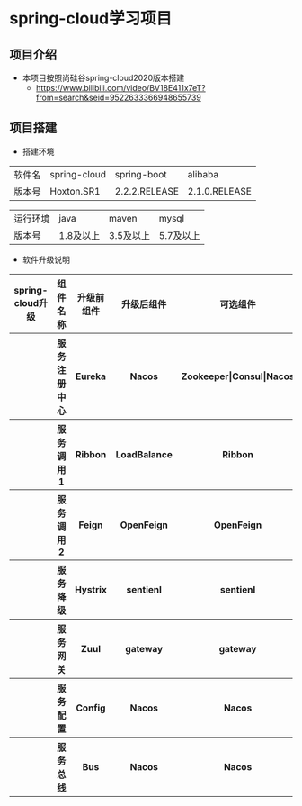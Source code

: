 # spring-cloud学习项目
## 项目介绍
- 本项目按照尚硅谷spring-cloud2020版本搭建
  - https://www.bilibili.com/video/BV18E411x7eT?from=search&seid=9522633366948655739

## 项目搭建

- 搭建环境

<table>
    <tr>
        <td>软件名</td>
        <td>spring-cloud</td>
        <td>spring-boot</td>
        <td>alibaba</td>
    </tr>
    <tr>
        <td>版本号</td>
        <td>Hoxton.SR1</td>
        <td>2.2.2.RELEASE</td>
        <td>2.1.0.RELEASE</td>
    </tr>
</table>

<table>
    <tr>
        <td>运行环境</td>
        <td>java</td>
        <td>maven</td>
        <td>mysql</td>
    </tr>
    <tr>
        <td>版本号</td>
        <td>1.8及以上</td>
        <td>3.5及以上</td>
        <td>5.7及以上</td>
    </tr>
</table>

- 软件升级说明

<table>
    <tr>
        <th>spring-cloud升级</th>
        <th>组件名称</th>
        <th>升级前组件</th>
        <th>升级后组件</th>
        <th>可选组件</th>
    </tr>
    <tr>
        <th></th>
        <th>服务注册中心</th>
        <th>Eureka</th>
        <th>Nacos</th>
        <th>Zookeeper|Consul|Nacos</th>
    </tr>
    <tr>
        <th></th>
        <th>服务调用1</th>
        <th>Ribbon</th>
        <th>LoadBalance</th>
        <th>Ribbon</th>
    </tr>
    <tr>
        <th></th>
        <th>服务调用2</th>
        <th>Feign</th>
        <th>OpenFeign</th>
        <th>OpenFeign</th>
    </tr>
    <tr>
        <th></th>
        <th>服务降级</th>
        <th>Hystrix</th>
        <th>sentienl</th>
        <th>sentienl</th>
    </tr>
    <tr>
        <th></th>
        <th>服务网关</th>
        <th>Zuul</th>
        <th>gateway</th>
        <th>gateway</th>
    </tr>
    <tr>
        <th></th>
        <th>服务配置</th>
        <th>Config</th>
        <th>Nacos</th>
        <th>Nacos</th>
    </tr>
    <tr>
        <th></th>
        <th>服务总线</th>
        <th>Bus</th>
        <th>Nacos</th>
        <th>Nacos</th>
    </tr>
</table>

